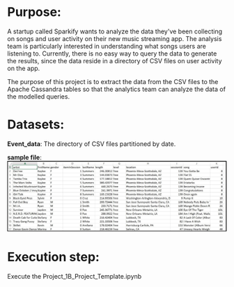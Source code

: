 # Purpose:
A startup called Sparkify wants to analyze the data they've been collecting on songs and user activity on their new music streaming app. The analysis team is particularly interested in understanding what songs users are listening to. Currently, there is no easy way to query the data to generate the results, since the data reside in a directory of CSV files on user activity on the app.

The purpose of this project is to extract the data from the CSV files to the Apache Cassandra tables so that the analytics team can analyze the data of the modelled queries.

# Datasets:

**Event_data**: The directory of CSV files partitioned by date.

**sample file**:
![event datafile sample image](images/image_event_datafile_new.jpg)

# Execution step:

Execute the Project_1B_Project_Template.ipynb